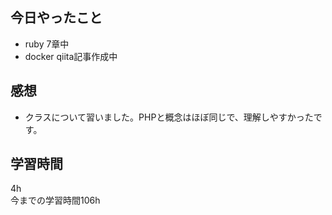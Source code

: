 ## 今日やったこと
- ruby 7章中
- docker qiita記事作成中 

## 感想
- クラスについて習いました。PHPと概念はほぼ同じで、理解しやすかったです。

## 学習時間
4h  
今までの学習時間106h
